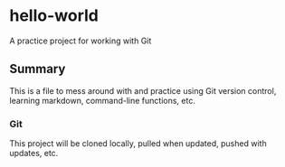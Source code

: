 # hello-world
A practice project for working with Git
## Summary
This is a file to mess around with and practice using Git version control, learning markdown, command-line functions, etc.
### Git
This project will be cloned locally, pulled when updated, pushed with updates, etc. 
